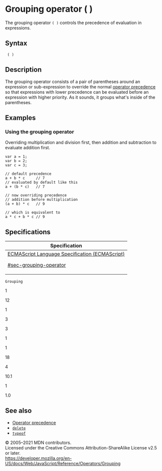 # Grouping operator ( )

The grouping operator `( )` controls the precedence of evaluation in expressions.

## Syntax

     ( )

## Description

The grouping operator consists of a pair of parentheses around an expression or sub-expression to override the normal [operator precedence](operator_precedence) so that expressions with lower precedence can be evaluated before an expression with higher priority. As it sounds, it groups what's inside of the parentheses.

## Examples

### Using the grouping operator

Overriding multiplication and division first, then addition and subtraction to evaluate addition first.

    var a = 1;
    var b = 2;
    var c = 3;

    // default precedence
    a + b * c     // 7
    // evaluated by default like this
    a + (b * c)   // 7

    // now overriding precedence
    // addition before multiplication
    (a + b) * c   // 9

    // which is equivalent to
    a * c + b * c // 9

## Specifications

<table>
<thead>
<tr class="header">
<th>Specification</th>
</tr>
</thead>
<tbody>
<tr class="odd">
<td>
<a href="https://tc39.es/ecma262/#sec-grouping-operator">ECMAScript Language Specification (ECMAScript) 
<br/>

<span class="small">#sec-grouping-operator</span>
</a>
</td>
</tr>
</tbody>
</table>

`Grouping`

1

12

1

3

3

1

1

18

4

10.1

1

1.0

## See also

-   [Operator precedence](operator_precedence)
-   [`delete`](delete)
-   [`typeof`](typeof)

© 2005–2021 MDN contributors.  
Licensed under the Creative Commons Attribution-ShareAlike License v2.5 or later.  
<a href="https://developer.mozilla.org/en-US/docs/Web/JavaScript/Reference/Operators/Grouping" class="_attribution-link">https://developer.mozilla.org/en-US/docs/Web/JavaScript/Reference/Operators/Grouping</a>
